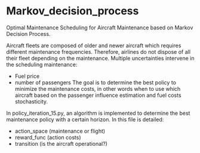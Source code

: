 # Markov_decision_process

Optimal Maintenance Scheduling for Aircraft Maintenance based on Markov Decision Process. 

Aircraft fleets are composed of older and newer aircraft which requires different maintenance frequencies. Therefore, airlines do not dispose of all their fleet depending on the maintenance. 
Multiple uncertainties intervene in the scheduling maintenance:
- Fuel price 
- number of passengers
The goal is to determine the best policy to minimize the maintenance costs, in other words when to use which aircraft based on the passenger influence estimation and fuel costs stochasticity.

In policy_iteration_15.py, an algorithm is implemented to determine the best maintenance policy with a certain horizon. 
In this file is detailed:
- action_space (maintenance or flight)
- reward_func (action costs)
- transition (is the aircraft operational?)
